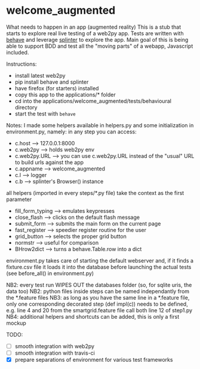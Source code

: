 welcome_augmented
=================

What needs to happen in an app (augmented reality)
This is a stub that starts to explore real live testing of a web2py app.
Tests are written with [behave](http://pythonhosted.org/behave/) and leverage [splinter](http://splinter.cobrateam.info/)
to explore the app.
Main goal of this is being able to support BDD and test all the "moving parts" of a webapp, Javascript included.

Instructions:
- install latest web2py
- pip install behave and splinter
- have firefox (for starters) installed
- copy this app to the applications/* folder
- cd into the applications/welcome_augmented/tests/behavioural directory
- start the test with ```behave```

Notes: I made some helpers available in helpers.py and some initialization in environment.py, namely:
in any step you can access:
- c.host --> 127.0.0.1:8000
- c.web2py --> holds web2py env
- c.web2py.URL --> you can use c.web2py.URL instead of the "usual" URL to build urls against the app
- c.appname --> welcome_augmented
- c.l --> logger
- c.b --> splinter's Browser() instance

all helpers (imported in every steps/*.py file) take the context as the first parameter
- fill_form_typing --> emulates keypresses
- close_flash --> clicks on the default flash message
- submit_form --> submits the main form on the current page
- fast_register --> speedier register routine for the user
- grid_button --> selects the proper grid button
- normstr --> useful for comparison
- BHrow2dict --> turns a behave.Table.row into a dict

environment.py takes care of starting the default webserver and, if it finds a fixture.csv file it loads it into the database before
launching the actual tests (see before_all() in environment.py)

NB2: every test run WIPES OUT the databases folder (so, for sqlite uris, the data too)
NB2: python files inside steps can be named independantly from the *.feature files
NB3: as long as you have the same line in a *.feature file, only one corresponding decorated step (def impl(c)) needs to be defined, 
e.g. line 4 and 20 from the smartgrid.feature file call both line 12 of step1.py
NB4: additional helpers and shortcuts can be added, this is only a first mockup

TODO:
- [ ] smooth integration with web2py
- [ ] smooth integration with travis-ci
- [x] prepare separations of environment for various test frameworks

